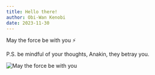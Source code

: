 ```yaml
---
title: Hello there!
author: Obi-Wan Kenobi
date: 2023-11-30
---
```


May the force be with you ⚡

P.S. be mindful of your thoughts, Anakin, they betray you.

![May the force be with you](/obi-wan.webp)
